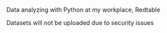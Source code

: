 Data analyzing with Python at my workplace, Redtable

Datasets will not be uploaded due to security issues
